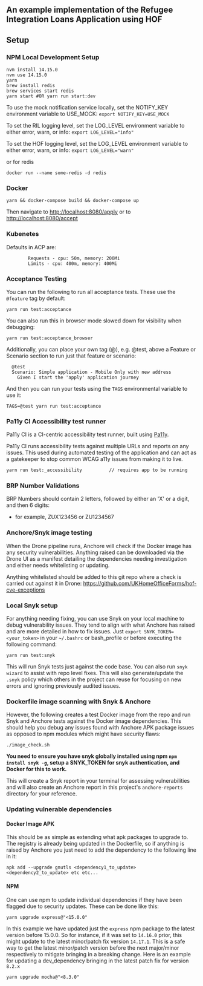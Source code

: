 ## An example implementation of the Refugee Integration Loans Application using HOF

## Setup

### NPM Local Development Setup
```
nvm install 14.15.0
nvm use 14.15.0
yarn
brew install redis
brew services start redis
yarn start #OR yarn run start:dev
```
To use the mock notification service locally, set the NOTIFY_KEY environment variable to USE_MOCK:
```export NOTIFY_KEY=USE_MOCK```

To set the RIL logging level, set the LOG_LEVEL environment variable to either error, warn, or info:
```export LOG_LEVEL="info"```

To set the HOF logging level, set the LOG_LEVEL environment variable to either error, warn, or info:
```export LOG_LEVEL="warn"```

or for redis
```
docker run --name some-redis -d redis
```

### Docker
```
yarn && docker-compose build && docker-compose up
```

Then navigate to <http://localhost:8080/apply>
or to <http://localhost:8080/accept>

### Kubenetes
Defaults in ACP are:

            Requests - cpu: 50m, memory: 200Mi
            Limits - cpu: 400m, memory: 400Mi

### Acceptance Testing
You can run the following to run all acceptance tests. These use the `@feature` tag by default:
```
yarn run test:acceptance
```
You can also run this in browser mode slowed down for visibility when debugging:
```
yarn run test:acceptance_browser
```
Additionally, you can place your own tag (@<name>), e.g. @test, above a Feature or Scenario section to run just that feature or scenario:
```
  @test
  Scenario: Simple application - Mobile Only with new address
    Given I start the 'apply' application journey
```
And then you can run your tests using the `TAGS` environmental variable to use it:
```
TAGS=@test yarn run test:acceptance
```

### Pa11y CI Accessibility test runner

Pa11y CI is a CI-centric accessibility test runner, built using [Pa11y](https://github.com/pa11y/pa11y).

Pa11y CI runs accessibility tests against multiple URLs and reports on any issues. This used during automated testing of the application and can act as a gatekeeper to stop common WCAG a11y issues from making it to live.

```bash
yarn run test:_accessibility          // requires app to be running
```
### BRP Number Validations
BRP Numbers should contain 2 letters, followed by either an 'X' or a digit, and then 6 digits:

- for example, ZUX123456 or ZU1234567

### Anchore/Snyk image testing

When the Drone pipeline runs, Anchore will check if the Docker image has any security vulnerabilities. Anything raised can be downloaded via the Drone UI as a manifest detailing the dependencies needing investigation and either needs whitelisting or updating.   

Anything whitelisted should be added to this git repo where a check is carried out against it in Drone:
https://github.com/UKHomeOfficeForms/hof-cve-exceptions

### Local Snyk setup
For anything needing fixing, you can use Snyk on your local machine to debug vulnerability issues. They tend to align with what Anchore has raised and are more detailed in how to fix issues.
Just `export SNYK_TOKEN=<your_token>` in your `~/.bashrc` or bash_profile or before executing the following command:
```
yarn run test:snyk
```
This will run Snyk tests just against the code base. You can also run `snyk wizard` to assist with repo level fixes. This will also generate/update the `.snyk` policy which others in the project can reuse for focusing on new errors and ignoring previously audited issues.

### Dockerfile image scanning with Snyk & Anchore
However, the following creates a test Docker image from the repo and run Snyk and Anchore tests against the Docker image dependencies. This should help you debug any issues found with Anchore APK package issues as opposed to npm modules which might have security flaws:
```
./image_check.sh
```
<strong>You need to ensure you have snyk globally installed using npm `npm install snyk -g`, setup a SNYK_TOKEN for snyk authentication, and Docker for this to work.</strong>

This will create a Snyk report in your terminal for assessing vulnerabilities and will also create an Anchore report in this project's `anchore-reports` directory for your reference.

### Updating vulnerable dependencies
#### Docker Image APK
This should be as simple as extending what apk packages to upgrade to. The registry is already being updated in the Dockerfile, so if anything is raised by Anchore you just need to add the dependency to the following line in it:
```
apk add --upgrade gnutls <dependency1_to_update> <dependency2_to_update> etc etc...
```

#### NPM
One can use npm to update individual dependencies if they have been flagged due to security updates. These can be done like this:
```
yarn upgrade express@"<15.0.0"
```
In this example we have updated just the `express` npm package to the latest version before 15.0.0. So for instance, if it was set to `14.16.0` prior, this might update to the latest minor/patch fix version `14.17.1`. This is a safe way to get the latest minor/patch version before the next major/minor respectively to mitigate bringing in a breaking change.
Here is an example for updating a dev_dependency bringing in the latest patch fix for version `8.2.x`
```
yarn upgrade mocha@"<8.3.0"
```

